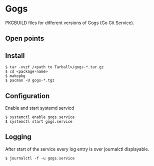 # Gogs
PKGBUILD files for different versions of Gogs (Go Git Service).

## Open points

## Install
```
$ tar -xvzf /<path to Tarball>/gogs-*.tar.gz
$ cd <package-name>
$ makepkg
$ pacman -U gogs-*.tgz
```

## Configuration
Enable and start systemd servicd
```
$ systemctl enable gogs.service
$ systemctl start gogs.service
```

## Logging
After start of the service every log entry is over journalctl displayable.
```
$ journalctl -f -u gogs.service
```
